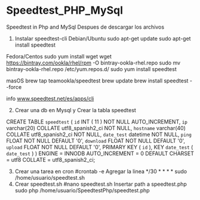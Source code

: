 # Speedtest_PHP_MySql
Speedtest in Php and MySql
Despues de descargar los archivos

1) Instalar speedtest-cli
  Debian/Ubuntu
    sudo apt-get update
    sudo apt-get install speedtest

  Fedora/Centos
    sudo yum install wget
    wget https://bintray.com/ookla/rhel/rpm -O bintray-ookla-rhel.repo
    sudo mv bintray-ookla-rhel.repo /etc/yum.repos.d/
    sudo yum install speedtest

  masOS
    brew tap teamookla/speedtest
    brew update
    brew install speedtest --force

  info www.speedtest.net/es/apps/cli

2) Crear una db en Mysql y Crear la tabla speedtest

  CREATE TABLE `speedtest` (
    `id` INT ( 11 ) NOT NULL AUTO_INCREMENT,
    `ip` varchar(20) COLLATE utf8_spanish2_ci NOT NULL,
    `hostname` varchar(40) COLLATE utf8_spanish2_ci NOT NULL,
    `date_test` datetime NOT NULL,
    `ping` FLOAT NOT NULL DEFAULT '0',
    `download` FLOAT NOT NULL DEFAULT '0',
    `upload` FLOAT NOT NULL DEFAULT '0',
    PRIMARY KEY ( `id` ),
  KEY `date_test` ( `date_test` ) 
  ) ENGINE = INNODB AUTO_INCREMENT = 0 DEFAULT CHARSET = utf8 COLLATE = utf8_spanish2_ci;
  
  3) Crear una tarea en cron 
  #crontab -e
  Agregar la linea
   */30   *       *       *       *       sudo /home/usuario/speedtest.sh
   4) Crear speedtest.sh
    #nano speedtest.sh
   Insertar path a speedtest.php
    sudo php /home/usuario/SpeedtestPhp/speedtest.php
   
  
  

